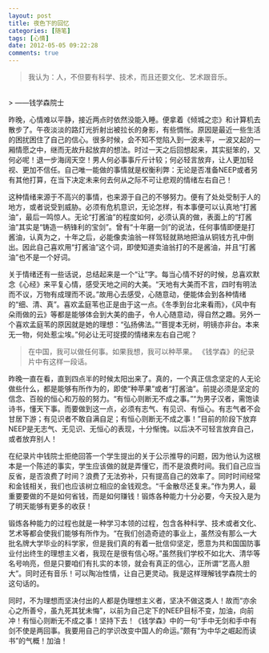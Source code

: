 ```yaml
---
layout: post
title: 夜色下的回忆
categories: [随笔]
tags: [心情]
date: 2012-05-05 09:22:28
comments: true
---
```


> 我认为：人，不但要有科学、技术，而且还要文化、艺术跟音乐。
<br/>
> ——钱学森院士

昨晚，心情难以平静，接近两点时依然没能入睡。便拿着《倾城之恋》和计算机去散步了。午夜淡淡的路灯光折射出被拉长的身影，有些惆怅。原因是最近一些生活的困扰困住了自己的信心。很多时候，会不知不觉陷入到一波未平，一波又起的一厢情愿之中，继而无故升起放弃的想法。时过一天之后回想起来，其实挺笨的，又何必呢！退一步海阔天空！男人何必事事斤斤计较；何必轻言放弃，让人更加轻视、更加不信任。自己唯一能做的事情就是权衡利弊：无论是否准备NEEP或者另有其他打算，在当下决定未来何去何从之际不可让悲观的情绪左右自己！

这种情绪来源于不高兴的事情，也来源于自己的不够努力。便有了处处受制于人的地方，或者说受到威胁。必须有危机意识，无论怎样，有本事便可以认真地“打酱油”，最后一鸣惊人。无论“打酱油”的程度如何，必须认真的做，表面上的“打酱油”其实是“铸造一柄锋利的宝剑”。曾有“十年磨一剑”的说法，任何事情即便是打酱油，认真为之，十年之后，必能像卖油翁一样驾轻就熟地把油从铜钱方孔中倒出。因此自己喜欢用“打酱油”这个词，即使知道卖油翁打的不是酱油，并且“打酱油”也不是一个好词。

关于情绪还有一些话说，总结起来是一个“让”字。每当心情不好的时候，总喜欢默念《心经》来平复心情，感受天地之间的大美。“天地有大美而不言，四时有明法而不议，万物有成理而不说。”故用心去感受，心随意动，便能体会到各种情绪的“细、清、真”。喜欢孟庭苇也正是由于这一点。《冬季到台北来看雨》，《风中有朵雨做的云》等都是能够体会到大美的曲子，令人心随意动，得自然之趣。另外一个喜欢孟庭苇的原因就是她的理想：“弘扬佛法。”“菩提本无树，明镜亦非台。本来无一物，何处惹尘埃。”何必让无可捉摸的情绪来左右自己呢？

> 在中国，我可以做任何事。如果我想，我可以种苹果。
《钱学森》的纪录片中有这样一段话。

昨晚一直在看，直到四点半的时候太阳出来了。真的，一个真正信念坚定的人无论做些什么，都是能够有所作为的，即使“种苹果”或者“打酱油”。前提必须是坚定的信念、百般的恒心和万般的努力。“有恒心则断无不成之事。”“为男子汉者，需饱读诗书，懂天下事。而要做到这一点，必须有志气、有见识、有恒心。有志气者不会甘居下游；有见识者不敢自满自足；有恒心则断无不成之事！”目前的阶段下放弃NEEP是无志气、无见识、无恒心的表现，十分惭愧。以后决不可轻言放弃自己，或者放弃别人！

在纪录片中钱院士拒绝回答一个学生提出的关于公示推导的问题，因为他认为这根本是一个陈述的事实，学生应该做的就是弄懂它，而不是浪费时间。我们自己应当反省，是否浪费了时间？浪费了无法弥补，只有提高自己的效率了。同时时间经常和金钱相关，我们也应该树立相应的金钱观念。“千金散尽还复来。”作为男人，最重要要做的不是如何省钱，而是如何赚钱！锻炼各种能力十分必要，今天投入是为了明天能够有更多的收获！

锻炼各种能力的过程也就是一种学习本领的过程，包含各种科学、技术或者文化、艺术等都会使我们能够有所作为。“在我们创造奇迹的事业上，虽然没有那么一大批名牌大学毕业的科学家，但是我们真的有着一批信仰坚定，愿意为共和国国防事业付出终生的理想主义者，我现在是很有信心呀。”虽然我们学校不如北大、清华等名号响亮，但是只要咱们有扎实的本领，就会有真正的信心，正所谓“艺高人胆大”。同时还有音乐！可以陶冶性情，让自己更灵动。我是这样理解钱学森院士的这句话的。

同时，不为理想而坚决付出的人都是伪理想主义者，坚决不做这类人！故而“亦余心之所善兮，虽九死其犹未悔”，以前为自己定下的NEEP目标不变，加油，向前冲！有恒心则断无不成之事！坚持下去！《钱学森》中的一句“手中无剑和手中有剑不使是两回事。我要用自己的学识改变中国人的命运。”颇有“为中华之崛起而读书”的气概！加油！

